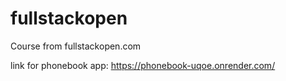 # fullstackopen
Course from fullstackopen.com

link for phonebook app: https://phonebook-uqoe.onrender.com/
